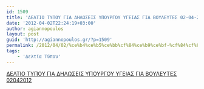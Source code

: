 ```yaml
---
id: 1509
title: 'ΔΕΛΤΙΟ ΤΥΠΟΥ ΓΙΑ ΔΗΛΩΣΕΙΣ ΥΠΟΥΡΓΟΥ ΥΓΕΙΑΣ ΓΙΑ ΒΟΥΛΕΥΤΕΣ 02-04-2012'
date: '2012-04-02T22:24:19+03:00'
author: agiannopoulos
layout: post
guid: 'http://agiannopoulos.gr/?p=1509'
permalink: /2012/04/02/%ce%b4%ce%b5%ce%bb%cf%84%ce%b9%ce%bf-%cf%84%cf%85%cf%80%ce%bf%cf%85-%ce%b3%ce%b9%ce%b1-%ce%b4%ce%b7%ce%bb%cf%89%cf%83%ce%b5%ce%b9%cf%83-%cf%85%cf%80%ce%bf%cf%85%cf%81%ce%b3%ce%bf%cf%85-%cf%85%ce%b3/
tags:
    - 'Δελτία Τύπου'
---
```


[ΔΕΛΤΙΟ ΤΥΠΟΥ ΓΙΑ ΔΗΛΩΣΕΙΣ ΥΠΟΥΡΓΟΥ ΥΓΕΙΑΣ ΓΙΑ ΒΟΥΛΕΥΤΕΣ 02042012](/wp-content/uploads/2012/04/ceb4ceb5cebbcf84ceb9cebf-cf84cf85cf80cebfcf85-ceb3ceb9ceb1-ceb4ceb7cebbcf89cf83ceb5ceb9cf83-cf85cf80cebfcf85cf81ceb3cebfcf85-cf85ceb3.doc)